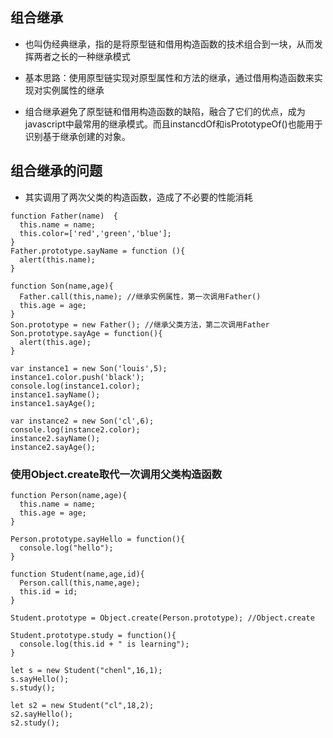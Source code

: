 ## 组合继承

- 也叫伪经典继承，指的是将原型链和借用构造函数的技术组合到一块，从而发挥两者之长的一种继承模式

- 基本思路：使用原型链实现对原型属性和方法的继承，通过借用构造函数来实现对实例属性的继承

- 组合继承避免了原型链和借用构造函数的缺陷，融合了它们的优点，成为javascript中最常用的继承模式。而且instancdOf和isPrototypeOf()也能用于识别基于继承创建的对象。

## 组合继承的问题
- 其实调用了两次父类的构造函数，造成了不必要的性能消耗

```
function Father(name)  {
  this.name = name;
  this.color=['red','green','blue'];
}
Father.prototype.sayName = function (){
  alert(this.name);
}

function Son(name,age){
  Father.call(this,name); //继承实例属性，第一次调用Father()
  this.age = age;
}
Son.prototype = new Father(); //继承父类方法，第二次调用Father
Son.prototype.sayAge = function(){
  alert(this.age);
}

var instance1 = new Son('louis',5);
instance1.color.push('black');
console.log(instance1.color);
instance1.sayName();
instance1.sayAge();

var instance2 = new Son('cl',6);
console.log(instance2.color);
instance2.sayName();
instance2.sayAge();
```

### 使用Object.create取代一次调用父类构造函数
```
function Person(name,age){
  this.name = name;
  this.age = age;
}

Person.prototype.sayHello = function(){
  console.log("hello");
}

function Student(name,age,id){
  Person.call(this,name,age);
  this.id = id;
}

Student.prototype = Object.create(Person.prototype); //Object.create

Student.prototype.study = function(){
  console.log(this.id + " is learning");
}

let s = new Student("chenl",16,1);
s.sayHello();
s.study();

let s2 = new Student("cl",18,2);
s2.sayHello();
s2.study();
```
